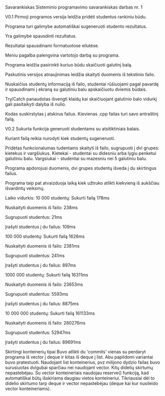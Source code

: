 Savarankiskas
Sisteminio programavimo savarankiskas darbas nr. 1

V0.1
Pirmoji programos versija leidžia pridėti studentus rankiniu būdu.

Programa turi galimybe automatiškai sugeneruoti studento rezultatus.

Yra galimybė spausdinti rezultatus.

Rezultatai spausdinami formatuotose eilutėse.

Meniu pagalba palengvina vartotojo darbą su programa.

Programa leidžia pasirinkti kuriuo būdu skaičiuoti galutinį balą.

Paskutinis versijos atnaujinimas leidžia skaityti duomenis iš tekstinio failo.

Nuskaičius studentų informaciją iš failo, studentai rūšiuojami pagal pavardę ir spausdinami į ekraną su galutiniu balu apskaičiuotu dviemis būdais.

Try/Catch panaudotas išvengti klaidų kai skaičiuojant galutinio balo vidurkį gali pasitaikyti dalyba iš nulio.

Kodas suskirstytas į atskirus failus. Kievienas .cpp failas turi savo antraštinį failą.

V0.2
Sukurta funkcija generuoti studentams su atsitiktiniais balais.

Kuriant failą reikia nurodyti kiek studentų sugeneruoti.

Pridėtas funkcionalumas tudentams skaityti iš failo, sugrupuoti į dvi grupes: kietekus ir vargšiukus. Kietekai - studentai su didesniu arba lygiu penketui galutiniu balu. Vargsiukai - studentai su mazesniu nei 5 galutiniu balu.

Programa apdorojusi duomenis, dvi grupes studentų išveda į du skirtingus failus.

Programa taip pat atvaizduoja laiką kiek užtruko atlikti kiekvieną iš aukščiau išvardintų veiksmų.

Laiko vidurkis:
10 000 studentų:
Sukurti failą 178ms

Nuskaityti duomenis iš failo: 238ms

Sugrupuoti studentus: 21ms

Įrašyti studentus į du failus: 109ms

100 000 studentų:
Sukurti failą 1626ms

Nuskaityti duomenis iš failo: 2381ms

Sugrupuoti studentus: 241ms

Įrašyti studentus į du failus: 897ms

1000 000 studentų:
Sukurti failą 16311ms

Nuskaityti duomenis iš failo: 23653ms

Sugrupuoti studentus: 5593ms

Įrašyti studentus į du failus: 8875ms

10 000 000 studentų:
Sukurti failą 161133ms

Nuskaityti duomenis iš failo: 280276ms

Sugrupuoti studentus: 52947ms

Įrašyti studentus į du failus: 89691ms

Skirtingi konteinerių tipai
Buvo atlikti du 'commits' vienas su perdaryt programa iš vector į deque ir kitas iš deque į list. Abu papildomi variantai buvo pratestuoti. Naudojant list konteinerius, pvz milijono dydzio failas buvo surusiuotas dvigubai sparčiau nei naudojant vector. Kitų didelių skirtumų nepastebėjau. Su vector konteineriais naudojau reserve() funkciją, kad automatiškai būtų išskiriama daugiau vietos konteineriui. Tikriausiai dėl to didelio skirtumo tarp deque ir vector nepastebėjau (deque kai kur nusileido vector konteineriams).

